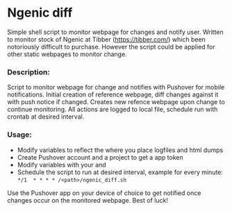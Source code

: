 # Ngenic diff
Simple shell script to monitor webpage for changes and notify user. Written to monitor stock of Ngenic at Tibber (https://tibber.com/) which been notoriously difficult to purchase. However the script could be applied for other static webpages to monitor change. 

### Description: 
Script to monitor webpage for change and notifies with Pushover for mobile notifications.
Initial creation of reference webpage, diff changes against it with push notice if changed.
Creates new refence webpage upon change to continue monitoring.
All actions are logged to local file, schedule run with crontab at desired interval.

### Usage:
*	Modify variables to reflect the <path> where you place logfiles and html dumps
*	Create Pushover account and a project to get a app token
*	Modify variables with your <app token> and <user token>
*	Schedule the script to run at desired interval, example for every minute: `*/1  * * * * /<path>/ngenic_diff.sh`

Use the Pushover app on your device of choice to get notified once changes occur on the monitored webpage. 
Best of luck!
